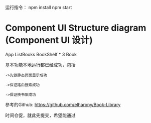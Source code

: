 运行指令：
npm install
npm start

# Component UI Structure diagram (Component UI 设计)
App
    ListBooks
        BookShelf * 3
            Book

基本功能本地运行都已经成功，包括

    ->先做静态页面显示成功

    ->保证路由搜索成功

    ->保证换书架成功


参考的Github: https://github.com/elharony/Book-Library

时间仓促，就此先提交，希望能通过